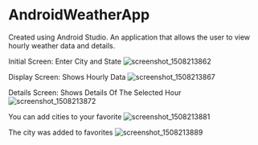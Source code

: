 # AndroidWeatherApp
Created using Android Studio. 
An application that allows the user to view hourly weather data and details.

Initial Screen: Enter City and State
![screenshot_1508213862](https://user-images.githubusercontent.com/9369519/31646762-d4c93686-b2d1-11e7-9408-aace93abc7b0.png)

Display Screen: Shows Hourly Data
![screenshot_1508213867](https://user-images.githubusercontent.com/9369519/31646782-f5c09f82-b2d1-11e7-816a-5475d66426d9.png)

Details Screen: Shows Details Of The Selected Hour
![screenshot_1508213872](https://user-images.githubusercontent.com/9369519/31646789-ff1b9618-b2d1-11e7-9dcf-5937eda8a15d.png)

You can add cities to your favorite
![screenshot_1508213881](https://user-images.githubusercontent.com/9369519/31646797-0ad3ba4e-b2d2-11e7-85a4-bed4ada9adab.png)

The city was added to favorites
![screenshot_1508213889](https://user-images.githubusercontent.com/9369519/31646799-1352bc4c-b2d2-11e7-8946-749e3a365221.png)
